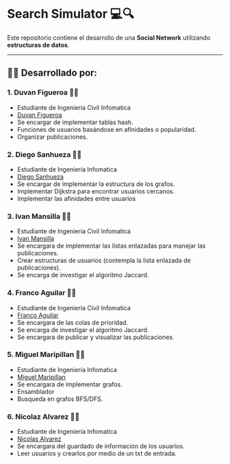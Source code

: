 # Search Simulator 💻🔍

Este repositorio contiene el desarrollo de una **Social Network** utilizando **estructuras de datos**.

---

## 👨‍💻 Desarrollado por:

### 1. Duvan Figueroa 👨‍💻
- Estudiante de Ingeniería Civil Infomatica
- [Duvan Figueroa](https://github.com/HisokaMorow1)
- Se encargar de implementar tablas hash.
- Funciones de usuarios basándose en afinidades o popularidad.
- Organizar publicaciones.

### 2. Diego Sanhueza 👨‍💻
- Estudiante de Ingeniería Infomatica
- [Diego Sanhueza](https://github.com/Diego0119)
- Se encargar de implementar la estructura de los grafos.
- Implementar Dijkstra para encontrar usuarios cercanos.
- Implementar las afinidades entre usuarios

### 3. Ivan Mansilla 👨‍💻
- Estudiante de Ingeniería Civil Infomatica
- [Ivan Mansilla](https://github.com/ivnmansi)
- Se encargara de implementar las listas enlazadas para manejar las publicaciones.
- Crear estructuras de usuarios (contempla la lista enlazada de publicaciones).
- Se encarga de investigar el algoritmo Jaccard.


### 4. Franco Aguilar 👨‍💻
- Estudiante de Ingeniería Civil Infomatica
- [Franco Aguilar](https://github.com/faguilardc)
- Se encargara de las colas de prioridad.
- Se encarga de investigar el algoritmo Jaccard.
- Se encargara de publicar y visualizar las publicaciones.    

### 5. Miguel Maripillan 👨‍💻
- Estudiante de Ingeniería Infomatica
- [Miguel Maripillan](https://github.com/mihel1)
- Se encargara de implementar grafos.
- Ensamblador
- Busqueda en grafos BFS/DFS.

### 6. Nicolaz Alvarez 👨‍💻
- Estudiante de Ingeniería Infomatica
- [Nicolas Alvarez](https://github.com/nalvarti1)
- Se encargara del guardado de información de los usuarios.
- Leer usuarios y crearlos por medio de un txt de entrada.
